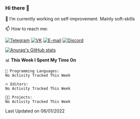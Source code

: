 ### Hi there 👋

🔭 I’m currently working on self-improvement. Mainly soft-skills

📫 How to reach me:

[![Telegram](https://img.icons8.com/fluency/40/000000/telegram-app.png)](https://t.me/innocoffee)
[![VK](https://img.icons8.com/fluency/40/000000/vk-circled.png)](https://vk.com/dan.innocoffee)
[![E-mail](https://img.icons8.com/fluency/40/000000/circled-envelope.png)](mailto:innocoffee@yandex.ru)
[![Discord](https://img.icons8.com/fluency/40/000000/discord.png)](https://discordapp.com/users/600334396104376341)

<!--
**innocoffee-ftg/innocoffee-ftg** is a ✨ _special_ ✨ repository because its `README.md` (this file) appears on your GitHub profile.

Here are some ideas to get you started:

- 🔭 I’m currently working on ...
- 🌱 I’m currently learning ...
- 👯 I’m looking to collaborate on ...
- 🤔 I’m looking for help with ...
- 💬 Ask me about ...
- 📫 How to reach me: ...
- 😄 Pronouns: ...
- ⚡ Fun fact: ...
-->

[![Anurag's GitHub stats](https://github-readme-stats.vercel.app/api?username=innocoffee-ftg)](https://github.com/anuraghazra/github-readme-stats)

<!--START_SECTION:waka-->
📊 **This Week I Spent My Time On** 

```text
💬 Programming Languages: 
No Activity Tracked This Week

🔥 Editors: 
No Activity Tracked This Week

🐱‍💻 Projects: 
No Activity Tracked This Week

```


 Last Updated on 06/01/2022
<!--END_SECTION:waka-->
